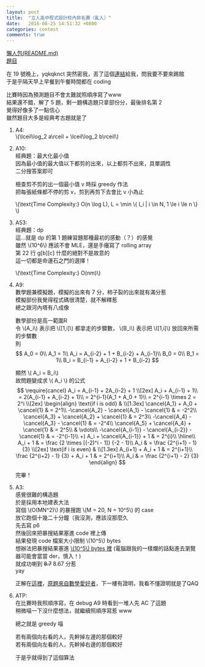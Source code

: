 ```yaml
---
layout: post
title:  "立人高中程式設計校內排名賽（亂入）"
date:   2016-08-25 14:51:32 +0800
categories: contest
comments: true
---
```

[懶人包(README.md)](https://github.com/prprprpony/oj/tree/master/Lizen-High-School-Programming-Contest-Public-2016-08-20)  
[題目](https://github.com/yqkqknct/Lizen-High-School-Programming-Contest-Public/blob/master/statement.pdf)

在 19 號晚上，yqkqknct 突然密我，丟了這個[連結](https://www.facebook.com/groups/1500275723594463/permalink/1747026845586015/)給我，問我要不要來踢館  
于是乎隔天早上早餐到午餐時間都在 coding

比賽時因為預測題目不會太難就照順序寫了www  
結果還不錯，解了 5 題，剩一題構造題只拿部份分，最後排名第 2  
覺得好像多了一點信心  
雖然題目大多是經典考古題就是了

1.  A4:  
	\\(\lceil\log_2 a\rceil + \lceil\log_2 b\rceil\\)  
<script src="https://gist-it.appspot.com/https://github.com/prprprpony/oj/blob/master/Lizen-High-School-Programming-Contest-Public-2016-08-20/A4.cpp"></script>

2.  A10:  
	經典題：最大化最小值  
	因為最小值的最大值以下都剪的出來，以上都剪不出來，具單調性  
	二分搜答案即可  

	檢查剪不剪的出一個最小值 v 時採 greedy 作法  
	把每張紙條都不停的剪 v，剪到再剪下去會比 v 小為止

	\\(\text{Time Complexity:} O(n \log L), L = \min \\{ l_i | i \in N, 1 \le i \le n \\} \\) 
<script src="https://gist-it.appspot.com/https://github.com/prprprpony/oj/blob/master/Lizen-High-School-Programming-Contest-Public-2016-08-20/A10.cpp"></script>

3.  A53:  
	經典題：dp  
	這...就是 dp 的第 1 題練習題那種最初的感動（？）的感覺  
	雖然 \\(10^6\\) 應該不會 MLE，還是手癢寫了 rolling array  
	第 22 行 g[b][c] 什麼的絕對不是故意的  
	這一切都是命運石之門的選擇！

	\\(\text{Time Complexity:} O(nm)\\) 
<script src="https://gist-it.appspot.com/https://github.com/prprprpony/oj/blob/master/Lizen-High-School-Programming-Contest-Public-2016-08-20/A53.cpp"></script>

4.  A9:  
	數學題兼模擬題，模擬的出來有 7 分，柿子裂的出來就有滿分惹  
	模擬部份我覺得程式碼很清楚，就不解釋惹  
	總之跟河內塔有八成像

	數學部份是高一範圍R  
	令 \\(A_i\\) 表示把 \\([1,i]\\) 都拿走的步驟數， \\(B_i\\) 表示把 \\([1,i]\\) 放回來所需的步驟數  
	則  
	$$
		A_0 = 0\\
		A_1 = 1\\
		A_i = A_{i-2} + 1 + B_{i-2} + A_{i-1}\\ 
		B_0 = 0\\
		B_1 = 1\\
		B_i = B_{i-1} + A_{i-2} + 1 + B_{i-2}
	$$ 

	顯然 \\( A_i = B_i\\)  
	故問題變成求 \\( A_i \\) 的公式  
	$$
		\require{cancel}
		A_i = A_{i-1} + 2A_{i-2} + 1
		\\[2ex]
		A_i + A_{i-1} + 1\\
		= 2(A_{i-1} + A_{i-2} + 1)\\
		= 2^{i-1}(A_1 + A_0 + 1)\\
		= 2^{i-1} \times 2 = 2^i
		\\[2ex]
		\begin{align}
			\text{if i is odd} & 
			\\[1.3ex]
			\cancel{A_1} + A_0 + \cancel{1} & = 2^1\\
			-\cancel{A_2} - \cancel{A_1} - \cancel{1} & = -2^2\\
			\cancel{A_3} + \cancel{A_2} + \cancel{1} & = 2^3\\
			-\cancel{A_4} - \cancel{A_3} - \cancel{1} & = -2^4\\
			\cancel{A_5} + \cancel{A_4} + \cancel{1} & = 2^5\\
			& \vdots\\
			-\cancel{A_{i-1}} - \cancel{A_{i-2}} - \cancel{1} & = -2^{i-1}\\
			+) A_i + \cancel{A_{i-1}} + 1 & = 2^{i}\\
			\hline\\
			A_i + 1 & = \frac {2 \times [(-2)^i - 1]} {-2 - 1}\\
			A_i & = \frac {2^{i+1} - 1} {3}
			\\[2ex]
			\text{if i is even} &
			\\[1.3ex]
			A_{i+1} + A_i + 1 & = 2^{i+1}\\
			\frac {2^{i+2} - 1} {3} + A_i + 1 & = 2^{i+1}\\
			A_i & = \frac {2^{i+1} - 2} {3}
		\end{align}
	$$

	完畢！
<script src="https://gist-it.appspot.com/https://github.com/prprprpony/oj/blob/master/Lizen-High-School-Programming-Contest-Public-2016-08-20/A9.cpp"></script>

5. A3:  
	感覺很難的構造題  
	於是採用本地建表大法  
	寫個 \\(O(MN^2)\\) 的暴搜跑 \\(M = 20, N = 10^5\\) 的 case  
	放它跑個十幾二十分鐘（我沒測，應該沒那麼久  
	先去寫 p6  
	然後回來把暴搜結果塞進 code 裡上傳  
	結果發現 code 檔案大小限制 \\(10^5\\) bytes  
	想辦法把暴搜結果塞進 [\\(10^5\\) bytes 裡](https://github.com/prprprpony/oj/blob/master/Lizen-High-School-Programming-Contest-Public-2016-08-20/A3/A3ans.cpp) (電腦跟我的一樣爛的話點進去瀏覽器可能會當當 der，慎入！)  
	就成功喇到 <del>8.7</del> 8.67 分惹  
	yay

	正解在[這裡](https://www.facebook.com/groups/1500275723594463/permalink/1747026845586015/?comment_id=1747332988888734&reply_comment_id=1747334422221924&comment_tracking=%7B%22tn%22%3A%22R4%22%7D)，[原題來自數學愛好者](https://www.facebook.com/groups/204862582895831/permalink/1077609172287830/?comment_id=1088819931166754&comment_tracking=%7B%22tn%22%3A%22R2%22%7D)，下一樓有證明，我看不懂證明就是了QAQ
<script src="https://gist-it.appspot.com/https://github.com/prprprpony/oj/blob/master/Lizen-High-School-Programming-Contest-Public-2016-08-20/A3/A3.cpp"></script>

6.  ATP:  
	在比賽時我照順序寫，在 debug A9 時看到一堆人先 AC 了這題  
	稍微喵一下沒什麼想法，就繼續照順序寫惹 www  

	總之就是 greedy 
	喵
	
	若有兩個向右看的人，先幹掉左邊的那個較好  
	若有兩個向左看的人，先幹掉右邊的那個較好

	于是乎就得到了這個算法
	
<script src="https://gist-it.appspot.com/https://github.com/prprprpony/oj/blob/master/Lizen-High-School-Programming-Contest-Public-2016-08-20/ATP.cpp"></script>
